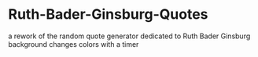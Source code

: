 # Ruth-Bader-Ginsburg-Quotes
a rework of the random quote generator dedicated to Ruth Bader Ginsburg background changes colors with a timer 

